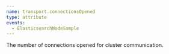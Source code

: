 ```yaml
---
name: transport.connectionsOpened
type: attribute
events:
  - ElasticsearchNodeSample
---
```


The number of connections opened for cluster communication.